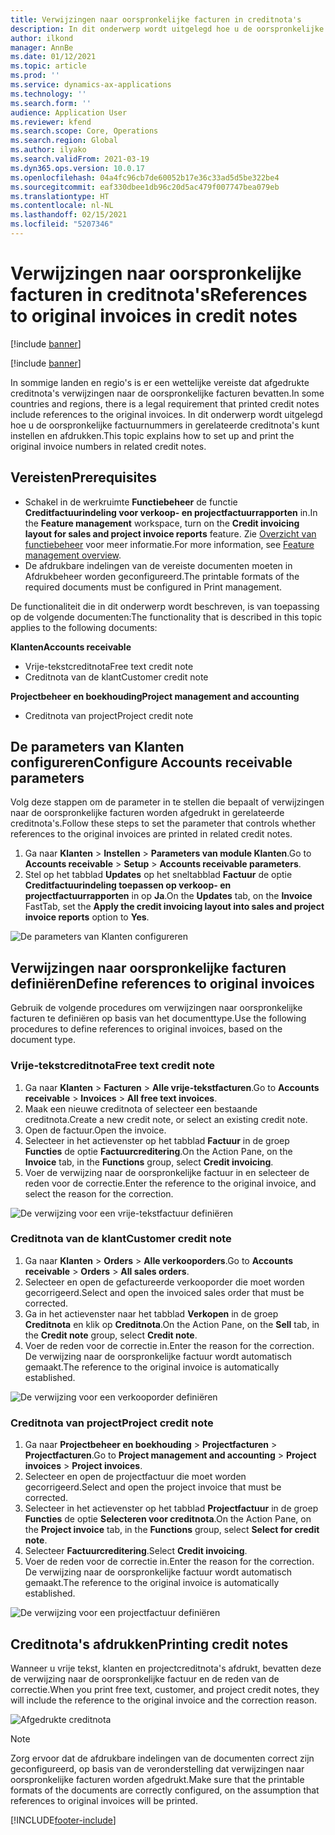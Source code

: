 ```yaml
---
title: Verwijzingen naar oorspronkelijke facturen in creditnota's
description: In dit onderwerp wordt uitgelegd hoe u de oorspronkelijke factuurnummers in gerelateerde creditnota's kunt instellen en afdrukken.
author: ilkond
manager: AnnBe
ms.date: 01/12/2021
ms.topic: article
ms.prod: ''
ms.service: dynamics-ax-applications
ms.technology: ''
ms.search.form: ''
audience: Application User
ms.reviewer: kfend
ms.search.scope: Core, Operations
ms.search.region: Global
ms.author: ilyako
ms.search.validFrom: 2021-03-19
ms.dyn365.ops.version: 10.0.17
ms.openlocfilehash: 04a4fc96cb7de60052b17e36c33ad5d5be322be4
ms.sourcegitcommit: eaf330dbee1db96c20d5ac479f007747bea079eb
ms.translationtype: HT
ms.contentlocale: nl-NL
ms.lasthandoff: 02/15/2021
ms.locfileid: "5207346"
---
```

# <a name="references-to-original-invoices-in-credit-notes"></a><span data-ttu-id="19c83-103">Verwijzingen naar oorspronkelijke facturen in creditnota's</span><span class="sxs-lookup"><span data-stu-id="19c83-103">References to original invoices in credit notes</span></span>

[!include [banner](../includes/banner.md)]

[!include [banner](../includes/preview-banner.md)]

<span data-ttu-id="19c83-104">In sommige landen en regio's is er een wettelijke vereiste dat afgedrukte creditnota's verwijzingen naar de oorspronkelijke facturen bevatten.</span><span class="sxs-lookup"><span data-stu-id="19c83-104">In some countries and regions, there is a legal requirement that printed credit notes include references to the original invoices.</span></span> <span data-ttu-id="19c83-105">In dit onderwerp wordt uitgelegd hoe u de oorspronkelijke factuurnummers in gerelateerde creditnota's kunt instellen en afdrukken.</span><span class="sxs-lookup"><span data-stu-id="19c83-105">This topic explains how to set up and print the original invoice numbers in related credit notes.</span></span>

## <a name="prerequisites"></a><span data-ttu-id="19c83-106">Vereisten</span><span class="sxs-lookup"><span data-stu-id="19c83-106">Prerequisites</span></span>

- <span data-ttu-id="19c83-107">Schakel in de werkruimte **Functiebeheer** de functie **Creditfactuurindeling voor verkoop- en projectfactuurrapporten** in.</span><span class="sxs-lookup"><span data-stu-id="19c83-107">In the **Feature management** workspace, turn on the **Credit invoicing layout for sales and project invoice reports** feature.</span></span> <span data-ttu-id="19c83-108">Zie [Overzicht van functiebeheer](../../fin-and-ops/get-started/feature-management/feature-management-overview.md) voor meer informatie.</span><span class="sxs-lookup"><span data-stu-id="19c83-108">For more information, see [Feature management overview](../../fin-and-ops/get-started/feature-management/feature-management-overview.md).</span></span>
- <span data-ttu-id="19c83-109">De afdrukbare indelingen van de vereiste documenten moeten in Afdrukbeheer worden geconfigureerd.</span><span class="sxs-lookup"><span data-stu-id="19c83-109">The printable formats of the required documents must be configured in Print management.</span></span>

<span data-ttu-id="19c83-110">De functionaliteit die in dit onderwerp wordt beschreven, is van toepassing op de volgende documenten:</span><span class="sxs-lookup"><span data-stu-id="19c83-110">The functionality that is described in this topic applies to the following documents:</span></span>

<span data-ttu-id="19c83-111">**Klanten**</span><span class="sxs-lookup"><span data-stu-id="19c83-111">**Accounts receivable**</span></span>

- <span data-ttu-id="19c83-112">Vrije-tekstcreditnota</span><span class="sxs-lookup"><span data-stu-id="19c83-112">Free text credit note</span></span>
- <span data-ttu-id="19c83-113">Creditnota van de klant</span><span class="sxs-lookup"><span data-stu-id="19c83-113">Customer credit note</span></span>

<span data-ttu-id="19c83-114">**Projectbeheer en boekhouding**</span><span class="sxs-lookup"><span data-stu-id="19c83-114">**Project management and accounting**</span></span>

- <span data-ttu-id="19c83-115">Creditnota van project</span><span class="sxs-lookup"><span data-stu-id="19c83-115">Project credit note</span></span>

## <a name="configure-accounts-receivable-parameters"></a><span data-ttu-id="19c83-116">De parameters van Klanten configureren</span><span class="sxs-lookup"><span data-stu-id="19c83-116">Configure Accounts receivable parameters</span></span>

<span data-ttu-id="19c83-117">Volg deze stappen om de parameter in te stellen die bepaalt of verwijzingen naar de oorspronkelijke facturen worden afgedrukt in gerelateerde creditnota's.</span><span class="sxs-lookup"><span data-stu-id="19c83-117">Follow these steps to set the parameter that controls whether references to the original invoices are printed in related credit notes.</span></span>

1. <span data-ttu-id="19c83-118">Ga naar **Klanten** \> **Instellen** \> **Parameters van module Klanten**.</span><span class="sxs-lookup"><span data-stu-id="19c83-118">Go to **Accounts receivable** \> **Setup** \> **Accounts receivable parameters**.</span></span>
2. <span data-ttu-id="19c83-119">Stel op het tabblad **Updates** op het sneltabblad **Factuur** de optie **Creditfactuurindeling toepassen op verkoop- en projectfactuurrapporten** in op **Ja**.</span><span class="sxs-lookup"><span data-stu-id="19c83-119">On the **Updates** tab, on the **Invoice** FastTab, set the **Apply the credit invoicing layout into sales and project invoice reports** option to **Yes**.</span></span>

![De parameters van Klanten configureren](media/original-invoice-number-in-credit-note.jpg)

## <a name="define-references-to-original-invoices"></a><span data-ttu-id="19c83-121">Verwijzingen naar oorspronkelijke facturen definiëren</span><span class="sxs-lookup"><span data-stu-id="19c83-121">Define references to original invoices</span></span>

<span data-ttu-id="19c83-122">Gebruik de volgende procedures om verwijzingen naar oorspronkelijke facturen te definiëren op basis van het documenttype.</span><span class="sxs-lookup"><span data-stu-id="19c83-122">Use the following procedures to define references to original invoices, based on the document type.</span></span>

### <a name="free-text-credit-note"></a><span data-ttu-id="19c83-123">Vrije-tekstcreditnota</span><span class="sxs-lookup"><span data-stu-id="19c83-123">Free text credit note</span></span>

1. <span data-ttu-id="19c83-124">Ga naar **Klanten** \> **Facturen** \> **Alle vrije-tekstfacturen**.</span><span class="sxs-lookup"><span data-stu-id="19c83-124">Go to **Accounts receivable** \> **Invoices** \> **All free text invoices**.</span></span>
2. <span data-ttu-id="19c83-125">Maak een nieuwe creditnota of selecteer een bestaande creditnota.</span><span class="sxs-lookup"><span data-stu-id="19c83-125">Create a new credit note, or select an existing credit note.</span></span>
3. <span data-ttu-id="19c83-126">Open de factuur.</span><span class="sxs-lookup"><span data-stu-id="19c83-126">Open the invoice.</span></span>
4. <span data-ttu-id="19c83-127">Selecteer in het actievenster op het tabblad **Factuur** in de groep **Functies** de optie **Factuurcreditering**.</span><span class="sxs-lookup"><span data-stu-id="19c83-127">On the Action Pane, on the **Invoice** tab, in the **Functions** group, select **Credit invoicing**.</span></span>
5. <span data-ttu-id="19c83-128">Voer de verwijzing naar de oorspronkelijke factuur in en selecteer de reden voor de correctie.</span><span class="sxs-lookup"><span data-stu-id="19c83-128">Enter the reference to the original invoice, and select the reason for the correction.</span></span>

![De verwijzing voor een vrije-tekstfactuur definiëren](media/reference-original-invoice-FTI.jpg)

### <a name="customer-credit-note"></a><span data-ttu-id="19c83-130">Creditnota van de klant</span><span class="sxs-lookup"><span data-stu-id="19c83-130">Customer credit note</span></span>

1. <span data-ttu-id="19c83-131">Ga naar **Klanten** \> **Orders** \> **Alle verkooporders**.</span><span class="sxs-lookup"><span data-stu-id="19c83-131">Go to **Accounts receivable** \> **Orders** \> **All sales orders**.</span></span>
2. <span data-ttu-id="19c83-132">Selecteer en open de gefactureerde verkooporder die moet worden gecorrigeerd.</span><span class="sxs-lookup"><span data-stu-id="19c83-132">Select and open the invoiced sales order that must be corrected.</span></span>
3. <span data-ttu-id="19c83-133">Ga in het actievenster naar het tabblad **Verkopen** in de groep **Creditnota** en klik op **Creditnota**.</span><span class="sxs-lookup"><span data-stu-id="19c83-133">On the Action Pane, on the **Sell** tab, in the **Credit note** group, select **Credit note**.</span></span>
4. <span data-ttu-id="19c83-134">Voer de reden voor de correctie in.</span><span class="sxs-lookup"><span data-stu-id="19c83-134">Enter the reason for the correction.</span></span> <span data-ttu-id="19c83-135">De verwijzing naar de oorspronkelijke factuur wordt automatisch gemaakt.</span><span class="sxs-lookup"><span data-stu-id="19c83-135">The reference to the original invoice is automatically established.</span></span>

![De verwijzing voor een verkooporder definiëren](media/reference-original-invoice-SO.jpg)

### <a name="project-credit-note"></a><span data-ttu-id="19c83-137">Creditnota van project</span><span class="sxs-lookup"><span data-stu-id="19c83-137">Project credit note</span></span>

1. <span data-ttu-id="19c83-138">Ga naar **Projectbeheer en boekhouding** \> **Projectfacturen** \> **Projectfacturen**.</span><span class="sxs-lookup"><span data-stu-id="19c83-138">Go to **Project management and accounting** \> **Project invoices** \> **Project invoices**.</span></span>
2. <span data-ttu-id="19c83-139">Selecteer en open de projectfactuur die moet worden gecorrigeerd.</span><span class="sxs-lookup"><span data-stu-id="19c83-139">Select and open the project invoice that must be corrected.</span></span>
3. <span data-ttu-id="19c83-140">Selecteer in het actievenster op het tabblad **Projectfactuur** in de groep **Functies** de optie **Selecteren voor creditnota**.</span><span class="sxs-lookup"><span data-stu-id="19c83-140">On the Action Pane, on the **Project invoice** tab, in the **Functions** group, select **Select for credit note**.</span></span>
4. <span data-ttu-id="19c83-141">Selecteer **Factuurcreditering**.</span><span class="sxs-lookup"><span data-stu-id="19c83-141">Select **Credit invoicing**.</span></span>
5. <span data-ttu-id="19c83-142">Voer de reden voor de correctie in.</span><span class="sxs-lookup"><span data-stu-id="19c83-142">Enter the reason for the correction.</span></span> <span data-ttu-id="19c83-143">De verwijzing naar de oorspronkelijke factuur wordt automatisch gemaakt.</span><span class="sxs-lookup"><span data-stu-id="19c83-143">The reference to the original invoice is automatically established.</span></span>

![De verwijzing voor een projectfactuur definiëren](media/reference-original-invoice-project.jpg)

## <a name="printing-credit-notes"></a><span data-ttu-id="19c83-145">Creditnota's afdrukken</span><span class="sxs-lookup"><span data-stu-id="19c83-145">Printing credit notes</span></span>

<span data-ttu-id="19c83-146">Wanneer u vrije tekst, klanten en projectcreditnota's afdrukt, bevatten deze de verwijzing naar de oorspronkelijke factuur en de reden van de correctie.</span><span class="sxs-lookup"><span data-stu-id="19c83-146">When you print free text, customer, and project credit notes, they will include the reference to the original invoice and the correction reason.</span></span>

![Afgedrukte creditnota](media/credit-note-FTI.jpg)

> [!NOTE]
> <span data-ttu-id="19c83-148">Zorg ervoor dat de afdrukbare indelingen van de documenten correct zijn geconfigureerd, op basis van de veronderstelling dat verwijzingen naar oorspronkelijke facturen worden afgedrukt.</span><span class="sxs-lookup"><span data-stu-id="19c83-148">Make sure that the printable formats of the documents are correctly configured, on the assumption that references to original invoices will be printed.</span></span>


[!INCLUDE[footer-include](../../includes/footer-banner.md)]